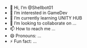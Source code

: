 - 👋 Hi, I’m @Shellbot01
- 👀 I’m interested in GameDev
- 🌱 I’m currently learning UNITY HUB
- 💞️ I’m looking to collaborate on ...
- 📫 How to reach me ...
- 😄 Pronouns: ...
- ⚡ Fun fact: ...

<!---
Shellbot01/Shellbot01 is a ✨ special ✨ repository because its `README.md` (this file) appears on your GitHub profile.
You can click the Preview link to take a look at your changes.
--->
